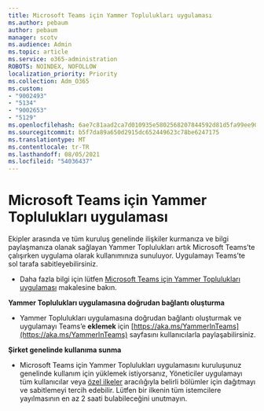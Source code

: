 ```yaml
---
title: Microsoft Teams için Yammer Toplulukları uygulaması
ms.author: pebaum
author: pebaum
manager: scotv
ms.audience: Admin
ms.topic: article
ms.service: o365-administration
ROBOTS: NOINDEX, NOFOLLOW
localization_priority: Priority
ms.collection: Adm_O365
ms.custom:
- "9002493"
- "5134"
- "9002653"
- "5129"
ms.openlocfilehash: 6ae7c81aad2ca7d010935e5802568207844592d81d5fa99ee90804167ea8e4f3
ms.sourcegitcommit: b5f7da89a650d2915dc652449623c78be6247175
ms.translationtype: MT
ms.contentlocale: tr-TR
ms.lasthandoff: 08/05/2021
ms.locfileid: "54036437"
---
```

# <a name="yammer-communities-app-for-microsoft-teams"></a>Microsoft Teams için Yammer Toplulukları uygulaması

Ekipler arasında ve tüm kuruluş genelinde ilişkiler kurmanıza ve bilgi paylaşmanıza olanak sağlayan Yammer Toplulukları artık Microsoft Teams’te çalışırken uygulama olarak kullanımınıza sunuluyor. Uygulamayı Teams’te sol tarafa sabitleyebilirsiniz. 

- Daha fazla bilgi için lütfen [Microsoft Teams için Yammer Toplulukları uygulaması](https://go.microsoft.com/fwlink/?linkid=2127757&clcid=0x409) makalesine bakın.

**Yammer Toplulukları uygulamasına doğrudan bağlantı oluşturma**

- Yammer Toplulukları uygulamasına doğrudan bağlantı oluşturmak ve uygulamayı Teams’e **eklemek** için [https://aka.ms/YammerInTeams](https://aka.ms/YammerInTeams) sayfasını kullanıcılarla paylaşabilirsiniz.

**Şirket genelinde kullanıma sunma**

- Microsoft Teams için Yammer Toplulukları uygulamasını kuruluşunuz genelinde kullanım için yüklemek istiyorsanız, Yöneticiler uygulamayı tüm kullanıcılar veya [özel ilkeler](https://docs.microsoft.com/microsoftteams/manage-apps) aracılığıyla belirli bölümler için dağıtmayı ve sabitlemeyi tercih edebilir. Lütfen bir ilkenin tüm istemcilere yayılmasının en az 2 saati bulabileceğini unutmayın.
